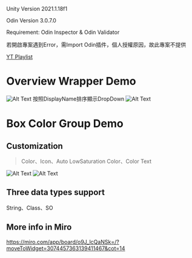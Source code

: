 Unity Version 2021.1.18f1

Odin Version 3.0.7.0

Requirement: Odin Inspector & Odin Validator

若開啟專案遇到Error，需Import Odin插件，個人授權原因，故此專案不提供

[YT Playlist](https://www.youtube.com/playlist?list=PLGkS8CzB8N0G-x7s0450cFymEGmEpcQCL)

# Overview Wrapper Demo
![Alt Text](https://i.imgur.com/HYwoQYF.gif)
按照DisplayName排序顯示DropDown
![Alt Text](https://i.imgur.com/NVGCD1m.gif)

# Box Color Group Demo
## Customization
> Color、Icon、Auto LowSaturation Color、Color Text

![Alt Text](https://i.imgur.com/1PLfmFL.gif)
![Alt Text](https://i.imgur.com/m5NIPyF.png)

## Three data types support
String、Class、SO

## More info in Miro
https://miro.com/app/board/o9J_lcQaNSk=/?moveToWidget=3074457363139411467&cot=14
